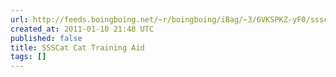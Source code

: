 ```yaml
---
url: http://feeds.boingboing.net/~r/boingboing/iBag/~3/6VKSPKZ-yF0/ssscat-cat-training.html
created_at: 2011-01-10 21:48 UTC
published: false
title: SSSCat Cat Training Aid
tags: []
---
```



